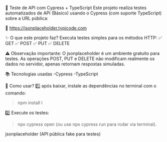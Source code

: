 📄 Teste de API com Cypress + TypeScript
Este projeto realiza testes automatizados de API (Básico) usando o Cypress (com suporte TypeScript) sobre a URL pública:

🔗 https://jsonplaceholder.typicode.com

✨ O que este projeto faz?
Executa testes simples para os métodos HTTP:
✅ GET
✅ POST
✅ PUT
✅ DELETE

⚠ Observação importante:
O jsonplaceholder é um ambiente gratuito para testes.
As operações POST, PUT e DELETE não modificam realmente os dados no servidor, apenas retornam respostas simuladas.

📚 Tecnologias usadas
-Cypress
-TypeScript

📂 Como usar?
1️⃣ após baixar, instale as dependências no terminal com o comando:
> npm install l

2️⃣ Execute os testes:
> npx cypress open (ou use npx cypress run para rodar via terminal).

jsonplaceholder (API pública fake para testes)